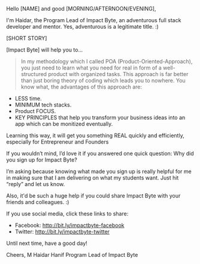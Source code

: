 Hello [NAME] and good [MORNING/AFTERNOON/EVENING],

I'm Haidar, the Program Lead of Impact Byte, an adventurous full stack developer and mentor. Yes, adventurous is a legitimate title. :)

[SHORT STORY]

[Impact Byte] will help you to...

> In my methodology which I called POA (Product-Oriented-Approach), you just need to learn what you need for real in form of a well-structured product with organized tasks.
> This approach is far better than just boring theory of coding which leads you to nowhere. You know what, the advantages of this approach are:

- LESS time.
- MINIMUM tech stacks.
- Product FOCUS.
- KEY PRINCIPLES that help you transform your business ideas into an app which can be monitized eventually.

Learning this way, it will get you something REAL quickly and efficiently, especially for Entrepreneur and Founders

If you wouldn’t mind, I’d love it if you answered one quick question: Why did you sign up for Impact Byte?

I’m asking because knowing what made you sign up is really helpful for me in making sure that I am delivering on what my students want. Just hit “reply” and let us know.

Also, it'd be such a huge help if you could share Impact Byte with your friends and colleagues. :) 

If you use social media, click these links to share:

- Facebook: http://bit.ly/impactbyte-facebook
- Twitter: http://bit.ly/impactbyte-twitter

Until next time, have a good day!

Cheers,
M Haidar Hanif
Program Lead of Impact Byte
